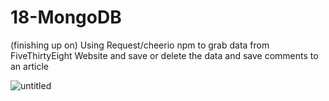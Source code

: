 # 18-MongoDB
(finishing up on) Using Request/cheerio npm to grab data from FiveThirtyEight Website and save or delete the data and save comments to an article

![untitled](https://user-images.githubusercontent.com/12276056/32536332-0d07c33a-c42c-11e7-8126-9b4955f8679f.png)

